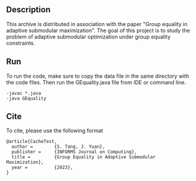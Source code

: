 ## Description

This archive is distributed in association with the paper "Group equality in adaptive submodular maximization".
The goal of this project is to study the problem of adaptive submodular optimization under group equality constraints.

## Run

To run the code, make sure to copy the data file in the same directory with the code files. Then run the GEquality.java file from IDE or command line.

```
-javac *.java
-java GEquality
```

## Cite

To cite, please use the following format

```
@article{CacheTest,
  author =        {S. Tang, J. Yuan},
  publisher =     {INFORMS Journal on Computing},
  title =         {Group Equality in Adaptive Submodular Maximization},
  year =          {2023},
}
```
